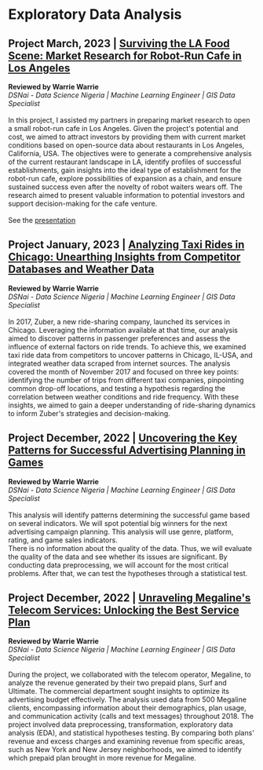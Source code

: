 # Exploratory Data Analysis

## Project March, 2023 | [Surviving the LA Food Scene: Market Research for Robot-Run Cafe in Los Angeles](https://github.com/icandra/EDA_portofolio/tree/main/Market%20Research%20for%20Robot%20Run-Cafe%20in%20Los%20Angeles)
**Reviewed by Warrie Warrie**<br>
*DSNai - Data Science Nigeria | Machine Learning Engineer | GIS Data Specialist*<br>
<br>
In this project, I assisted my partners in preparing market research to open a small robot-run cafe in Los Angeles. Given the project's potential and cost, we aimed to attract investors by providing them with current market conditions based on open-source data about restaurants in Los Angeles, California, USA. The objectives were to generate a comprehensive analysis of the current restaurant landscape in LA, identify profiles of successful establishments, gain insights into the ideal type of establishment for the robot-run cafe, explore possibilities of expansion as a chain, and ensure sustained success even after the novelty of robot waiters wears off. The research aimed to present valuable information to potential investors and support decision-making for the cafe venture.<br>
<br>
See the [presentation](https://drive.google.com/file/d/115OrqI_sZstL_fa03FTWlsgBkoIiWV8O/view)

## Project January, 2023 | [Analyzing Taxi Rides in Chicago: Unearthing Insights from Competitor Databases and Weather Data](https://github.com/icandra/EDA_portofolio/tree/main/Chicago%20Ride-Sharing%20Trends%20Passenger%20Preferences%20and%20Weather%20Impact)
**Reviewed by Warrie Warrie**<br>
*DSNai - Data Science Nigeria | Machine Learning Engineer | GIS Data Specialist*<br>
<br>
In 2017, Zuber, a new ride-sharing company, launched its services in Chicago. Leveraging the information available at that time, our analysis aimed to discover patterns in passenger preferences and assess the influence of external factors on ride trends. To achieve this, we examined taxi ride data from competitors to uncover patterns in Chicago, IL-USA, and integrated weather data scraped from internet sources. The analysis covered the month of November 2017 and focused on three key points: identifying the number of trips from different taxi companies, pinpointing common drop-off locations, and testing a hypothesis regarding the correlation between weather conditions and ride frequency. With these insights, we aimed to gain a deeper understanding of ride-sharing dynamics to inform Zuber's strategies and decision-making.

## Project December, 2022 | [Uncovering the Key Patterns for Successful Advertising Planning in Games](https://github.com/icandra/EDA_portofolio/tree/main/Analysis%20Pattern%20for%20Successful%20Game%20Ads)
**Reviewed by Warrie Warrie**<br>
*DSNai - Data Science Nigeria | Machine Learning Engineer | GIS Data Specialist*
<br>
<br>
This analysis will identify patterns determining the successful game based on several indicators. We will spot potential big winners for the next advertising campaign planning. This analysis will use genre, platform, rating, and game sales indicators.<br>There is no information about the quality of the data. Thus, we will evaluate the quality of the data and see whether its issues are significant. By conducting data preprocessing, we will account for the most critical problems. After that, we can test the hypotheses through a statistical test.

## Project December, 2022 | [Unraveling Megaline's Telecom Services: Unlocking the Best Service Plan](https://github.com/icandra/EDA_portofolio/tree/main/Best%20Service%20Plan%20for%20Telecom%20Operator%20Megaline)
**Reviewed by Warrie Warrie**<br>
*DSNai - Data Science Nigeria | Machine Learning Engineer | GIS Data Specialist*<br>
<br>
During the project, we collaborated with the telecom operator, Megaline, to analyze the revenue generated by their two prepaid plans, Surf and Ultimate. The commercial department sought insights to optimize its advertising budget effectively. The analysis used data from 500 Megaline clients, encompassing information about their demographics, plan usage, and communication activity (calls and text messages) throughout 2018. The project involved data preprocessing, transformation, exploratory data analysis (EDA), and statistical hypotheses testing. By comparing both plans' revenue and excess charges and examining revenue from specific areas, such as New York and New Jersey neighborhoods, we aimed to identify which prepaid plan brought in more revenue for Megaline.
